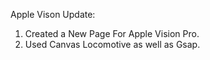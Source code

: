 Apple Vison Update:

1. Created a New Page For Apple Vision Pro.
2. Used Canvas Locomotive as well as Gsap.
